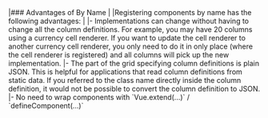 <framework-specific-section frameworks="vue">
|### Advantages of By Name
|
|Registering components by name has the following advantages:
|
|- Implementations can change without having to change all the column definitions. For example, you may have 20 columns using a currency cell renderer. If you want to update the cell renderer to another currency cell renderer, you only need to do it in only place (where the cell renderer is registered) and all columns will pick up the new implementation.
|- The part of the grid specifying column definitions is plain JSON. This is helpful for applications that read column definitions from static data. If you referred to the class name directly inside the column definition, it would not be possible to convert the column definition to JSON.
|- No need to wrap components with `Vue.extend(...)` / `defineComponent(...)`
</framework-specific-section>